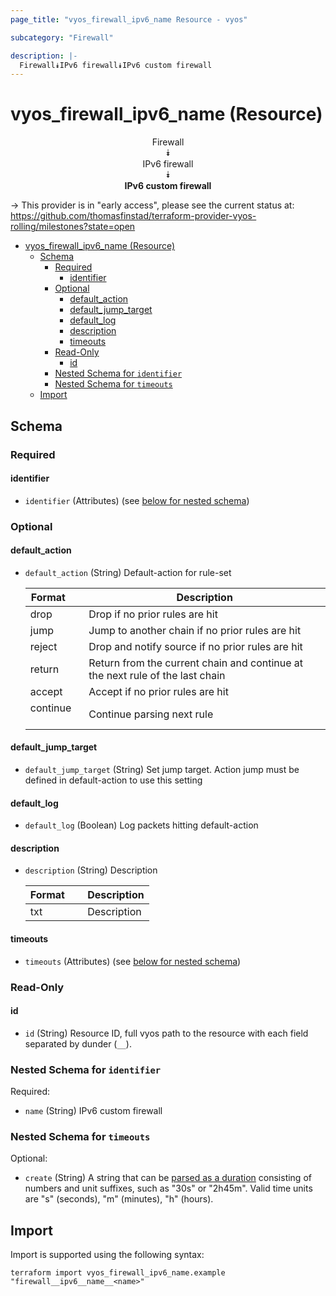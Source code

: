 ```yaml
---
page_title: "vyos_firewall_ipv6_name Resource - vyos"

subcategory: "Firewall"

description: |-
  Firewall⯯IPv6 firewall⯯IPv6 custom firewall
---
```


# vyos_firewall_ipv6_name (Resource)
<center>


Firewall  
⯯  
IPv6 firewall  
⯯  
**IPv6 custom firewall**


</center>

-> This provider is in "early access", please see the current status at: https://github.com/thomasfinstad/terraform-provider-vyos-rolling/milestones?state=open

<!--TOC-->

- [vyos_firewall_ipv6_name (Resource)](#vyos_firewall_ipv6_name-resource)
  - [Schema](#schema)
    - [Required](#required)
      - [identifier](#identifier)
    - [Optional](#optional)
      - [default_action](#default_action)
      - [default_jump_target](#default_jump_target)
      - [default_log](#default_log)
      - [description](#description)
      - [timeouts](#timeouts)
    - [Read-Only](#read-only)
      - [id](#id)
    - [Nested Schema for `identifier`](#nested-schema-for-identifier)
    - [Nested Schema for `timeouts`](#nested-schema-for-timeouts)
  - [Import](#import)

<!--TOC-->

<!-- schema generated by tfplugindocs -->
## Schema

### Required

#### identifier
- `identifier` (Attributes) (see [below for nested schema](#nestedatt--identifier))

### Optional

#### default_action
- `default_action` (String) Default-action for rule-set

    |  Format    &emsp;|  Description                                                                    |
    |------------|---------------------------------------------------------------------------------|
    |  drop      &emsp;|  Drop if no prior rules are hit                                                 |
    |  jump      &emsp;|  Jump to another chain if no prior rules are hit                                |
    |  reject    &emsp;|  Drop and notify source if no prior rules are hit                               |
    |  return    &emsp;|  Return from the current chain and continue at the next rule of the last chain  |
    |  accept    &emsp;|  Accept if no prior rules are hit                                               |
    |  continue  &emsp;|  Continue parsing next rule                                                     |
#### default_jump_target
- `default_jump_target` (String) Set jump target. Action jump must be defined in default-action to use this setting
#### default_log
- `default_log` (Boolean) Log packets hitting default-action
#### description
- `description` (String) Description

    |  Format  &emsp;|  Description  |
    |----------|---------------|
    |  txt     &emsp;|  Description  |
#### timeouts
- `timeouts` (Attributes) (see [below for nested schema](#nestedatt--timeouts))

### Read-Only

#### id
- `id` (String) Resource ID, full vyos path to the resource with each field separated by dunder (`__`).

<a id="nestedatt--identifier"></a>
### Nested Schema for `identifier`

Required:

- `name` (String) IPv6 custom firewall


<a id="nestedatt--timeouts"></a>
### Nested Schema for `timeouts`

Optional:

- `create` (String) A string that can be [parsed as a duration](https://pkg.go.dev/time#ParseDuration) consisting of numbers and unit suffixes, such as &#34;30s&#34; or &#34;2h45m&#34;. Valid time units are &#34;s&#34; (seconds), &#34;m&#34; (minutes), &#34;h&#34; (hours).

## Import

Import is supported using the following syntax:

```shell
terraform import vyos_firewall_ipv6_name.example "firewall__ipv6__name__<name>"
```
